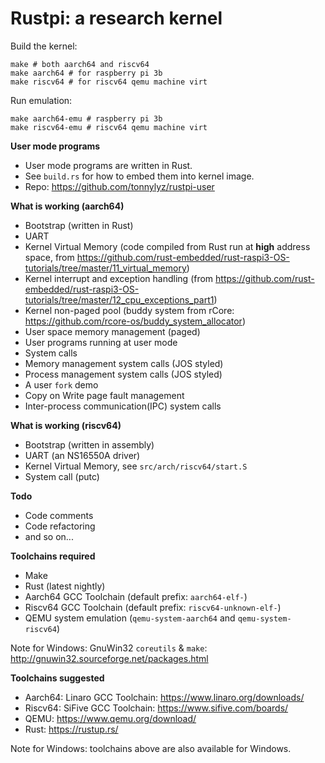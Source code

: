 # Rustpi: a research kernel

Build the kernel:
```
make # both aarch64 and riscv64
make aarch64 # for raspberry pi 3b
make riscv64 # for riscv64 qemu machine virt
```
Run emulation:
```
make aarch64-emu # raspberry pi 3b
make riscv64-emu # riscv64 qemu machine virt
```

**User mode programs**
* User mode programs are written in Rust.
* See `build.rs` for how to embed them into kernel image. 
* Repo: https://github.com/tonnylyz/rustpi-user


**What is working (aarch64)**
* Bootstrap (written in Rust)
* UART
* Kernel Virtual Memory (code compiled from Rust run at **high** address space, from https://github.com/rust-embedded/rust-raspi3-OS-tutorials/tree/master/11_virtual_memory)
* Kernel interrupt and exception handling (from https://github.com/rust-embedded/rust-raspi3-OS-tutorials/tree/master/12_cpu_exceptions_part1)
* Kernel non-paged pool (buddy system from rCore: https://github.com/rcore-os/buddy_system_allocator)
* User space memory management (paged)
* User programs running at user mode
* System calls
* Memory management system calls (JOS styled)
* Process management system calls (JOS styled)
* A user `fork` demo
* Copy on Write page fault management
* Inter-process communication(IPC) system calls

**What is working (riscv64)**
* Bootstrap (written in assembly)
* UART (an NS16550A driver)
* Kernel Virtual Memory, see `src/arch/riscv64/start.S`
* System call (putc)

**Todo**
* Code comments
* Code refactoring
* and so on...

**Toolchains required**
* Make
* Rust (latest nightly)
* Aarch64 GCC Toolchain (default prefix: `aarch64-elf-`)
* Riscv64 GCC Toolchain (default prefix: `riscv64-unknown-elf-`)
* QEMU system emulation (`qemu-system-aarch64` and `qemu-system-riscv64`)

Note for Windows: GnuWin32 `coreutils` & `make`: http://gnuwin32.sourceforge.net/packages.html

**Toolchains suggested**
* Aarch64: Linaro GCC Toolchain: https://www.linaro.org/downloads/
* Riscv64: SiFive GCC Toolchain: https://www.sifive.com/boards/
* QEMU: https://www.qemu.org/download/
* Rust: https://rustup.rs/

Note for Windows: toolchains above are also available for Windows.
